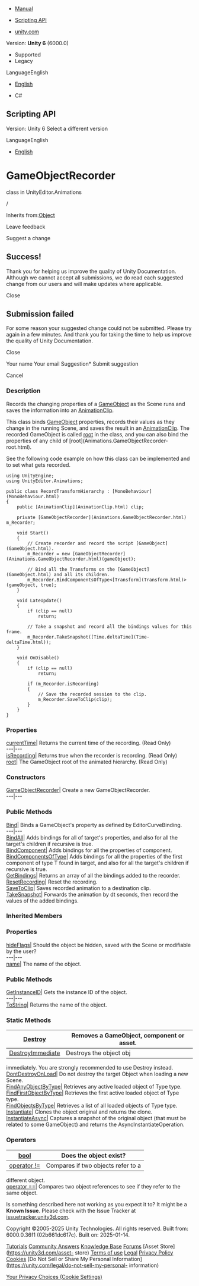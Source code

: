 [ ]()

  * [Manual](../Manual/index.html)
  * [Scripting API](../ScriptReference/index.html)

  * [unity.com](https://unity.com/)

Version: **Unity 6** (6000.0)

  * Supported
  * Legacy

LanguageEnglish

  * [English]()

  * C#

[ ](https://docs.unity3d.com)

## Scripting API

Version: Unity 6 Select a different version

LanguageEnglish

  * [English]()

# GameObjectRecorder

class in UnityEditor.Animations

/

Inherits from:[Object](Object.html)

Leave feedback

Suggest a change

## Success!

Thank you for helping us improve the quality of Unity Documentation. Although
we cannot accept all submissions, we do read each suggested change from our
users and will make updates where applicable.

Close

## Submission failed

For some reason your suggested change could not be submitted. Please <a>try
again</a> in a few minutes. And thank you for taking the time to help us
improve the quality of Unity Documentation.

Close

Your name Your email Suggestion* Submit suggestion

Cancel

[ ]()

### Description

Records the changing properties of a [GameObject](GameObject.html) as the
Scene runs and saves the information into an
[AnimationClip](AnimationClip.html).

This class binds [GameObject](GameObject.html) properties, records their
values as they change in the running Scene, and saves the result in an
[AnimationClip](AnimationClip.html). The recorded GameObject is called
[root](Animations.GameObjectRecorder-root.html) in the class, and you can also
bind the properties of any child of [root](Animations.GameObjectRecorder-
root.html).  
  
See the following code example on how this class can be implemented and to set
what gets recorded.

    
    
    using UnityEngine;
    using UnityEditor.Animations;  
      
    public class RecordTransformHierarchy : [MonoBehaviour](MonoBehaviour.html)
    {
        public [AnimationClip](AnimationClip.html) clip;  
      
        private [GameObjectRecorder](Animations.GameObjectRecorder.html) m_Recorder;  
      
        void Start()
        {
            // Create recorder and record the script [GameObject](GameObject.html).
            m_Recorder = new [GameObjectRecorder](Animations.GameObjectRecorder.html)(gameObject);  
      
            // Bind all the Transforms on the [GameObject](GameObject.html) and all its children.
            m_Recorder.BindComponentsOfType<[Transform](Transform.html)>(gameObject, true);
        }  
      
        void LateUpdate()
        {
            if (clip == null)
                return;  
      
            // Take a snapshot and record all the bindings values for this frame.
            m_Recorder.TakeSnapshot([Time.deltaTime](Time-deltaTime.html));
        }  
      
        void OnDisable()
        {
            if (clip == null)
                return;  
      
            if (m_Recorder.isRecording)
            {
                // Save the recorded session to the clip.
                m_Recorder.SaveToClip(clip);
            }
        }
    }
    

### Properties

[currentTime](Animations.GameObjectRecorder-currentTime.html)| Returns the
current time of the recording. (Read Only)  
---|---  
[isRecording](Animations.GameObjectRecorder-isRecording.html)| Returns true
when the recorder is recording. (Read Only)  
[root](Animations.GameObjectRecorder-root.html)| The GameObject root of the
animated hierarchy. (Read Only)  
  
### Constructors

[GameObjectRecorder](Animations.GameObjectRecorder-ctor.html)| Create a new
GameObjectRecorder.  
---|---  
  
### Public Methods

[Bind](Animations.GameObjectRecorder.Bind.html)| Binds a GameObject's property
as defined by EditorCurveBinding.  
---|---  
[BindAll](Animations.GameObjectRecorder.BindAll.html)| Adds bindings for all
of target's properties, and also for all the target's children if recursive is
true.  
[BindComponent](Animations.GameObjectRecorder.BindComponent.html)| Adds
bindings for all the properties of component.  
[BindComponentsOfType](Animations.GameObjectRecorder.BindComponentsOfType.html)|
Adds bindings for all the properties of the first component of type T found in
target, and also for all the target's children if recursive is true.  
[GetBindings](Animations.GameObjectRecorder.GetBindings.html)| Returns an
array of all the bindings added to the recorder.  
[ResetRecording](Animations.GameObjectRecorder.ResetRecording.html)| Reset the
recording.  
[SaveToClip](Animations.GameObjectRecorder.SaveToClip.html)| Saves recorded
animation to a destination clip.  
[TakeSnapshot](Animations.GameObjectRecorder.TakeSnapshot.html)| Forwards the
animation by dt seconds, then record the values of the added bindings.  
  
### Inherited Members

### Properties

[hideFlags](Object-hideFlags.html)| Should the object be hidden, saved with
the Scene or modifiable by the user?  
---|---  
[name](Object-name.html)| The name of the object.  
  
### Public Methods

[GetInstanceID](Object.GetInstanceID.html)| Gets the instance ID of the
object.  
---|---  
[ToString](Object.ToString.html)| Returns the name of the object.  
  
### Static Methods

[Destroy](Object.Destroy.html)| Removes a GameObject, component or asset.  
---|---  
[DestroyImmediate](Object.DestroyImmediate.html)| Destroys the object obj
immediately. You are strongly recommended to use Destroy instead.  
[DontDestroyOnLoad](Object.DontDestroyOnLoad.html)| Do not destroy the target
Object when loading a new Scene.  
[FindAnyObjectByType](Object.FindAnyObjectByType.html)| Retrieves any active
loaded object of Type type.  
[FindFirstObjectByType](Object.FindFirstObjectByType.html)| Retrieves the
first active loaded object of Type type.  
[FindObjectsByType](Object.FindObjectsByType.html)| Retrieves a list of all
loaded objects of Type type.  
[Instantiate](Object.Instantiate.html)| Clones the object original and returns
the clone.  
[InstantiateAsync](Object.InstantiateAsync.html)| Captures a snapshot of the
original object (that must be related to some GameObject) and returns the
AsyncInstantiateOperation.  
  
### Operators

[bool](Object-operator_Object.html)| Does the object exist?  
---|---  
[operator !=](Object-operator_ne.html)| Compares if two objects refer to a
different object.  
[operator ==](Object-operator_eq.html)| Compares two object references to see
if they refer to the same object.  
  
Is something described here not working as you expect it to? It might be a
**Known Issue**. Please check with the Issue Tracker at
[issuetracker.unity3d.com](https://issuetracker.unity3d.com).

Copyright ©2005-2025 Unity Technologies. All rights reserved. Built from:
6000.0.36f1 (02b661dc617c). Built on: 2025-01-14.

[Tutorials](https://unity3d.com/learn) [Community
Answers](https://answers.unity3d.com) [Knowledge
Base](https://support.unity3d.com/hc/en-us)
[Forums](https://forum.unity3d.com) [Asset Store](https://unity3d.com/asset-
store) [Terms of use](https://docs.unity3d.com/Manual/TermsOfUse.html)
[Legal](https://unity.com/legal) [Privacy
Policy](https://unity.com/legal/privacy-policy)
[Cookies](https://unity.com/legal/cookie-policy) [Do Not Sell or Share My
Personal Information](https://unity.com/legal/do-not-sell-my-personal-
information)

[Your Privacy Choices (Cookie Settings)](javascript:void\(0\);)

